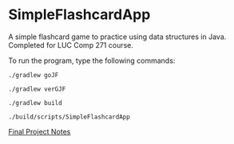 # SimpleFlashcardApp

A simple flashcard game to practice using data structures in Java. Completed for LUC Comp 271 course.

To run the program, type the following commands:

```
./gradlew goJF
```

```
./gradlew verGJF
```

```
./gradlew build
```

```
./build/scripts/SimpleFlashcardApp
```


[Final Project Notes](https://github.com/oanhcodes/SimpleFlashcardApp/blob/master/FinalProjectNotes.md)
